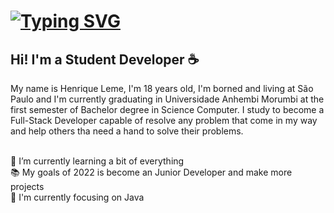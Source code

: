 # [![Typing SVG](https://readme-typing-svg.herokuapp.com?font=Kanit&color=414141&background=FFFFFF00&vCenter=true&lines=%F0%9F%91%8B+Hello+World!!;%E2%98%95+My+name+is+Henrique+Leme+;Welcome+to+my+GitHub+Profile)](https://git.io/typing-svg)

## Hi! I'm a Student Developer ☕
  My name is Henrique Leme, I'm 18 years old, I'm borned and living at São Paulo and 
  I'm currently graduating in Universidade Anhembi Morumbi at the first semester of Bachelor degree in Science Computer.
  I study to become a Full-Stack Developer capable of resolve any problem that come in my way and help others tha need a hand to solve their problems.
  
<br>
🌱 I’m currently learning a bit of everything 
<br>
📚 My goals of 2022 is become an Junior Developer and make more projects
<br>
📙 I'm currently focusing on Java
<br>


<!--
**henrique-leme/henrique-leme** is a ✨ _special_ ✨ repository because its `README.md` (this file) appears on your GitHub profile.

Here are some ideas to get you started:

- 🔭 I’m currently working on ...
- 
- 👯 I’m looking to collaborate on ...
- 🤔 I’m looking for help with ...
- 💬 Ask me about ...
- 📫 How to reach me: ...
- 😄 Pronouns: ...
- ⚡ Fun fact: ...
-->
